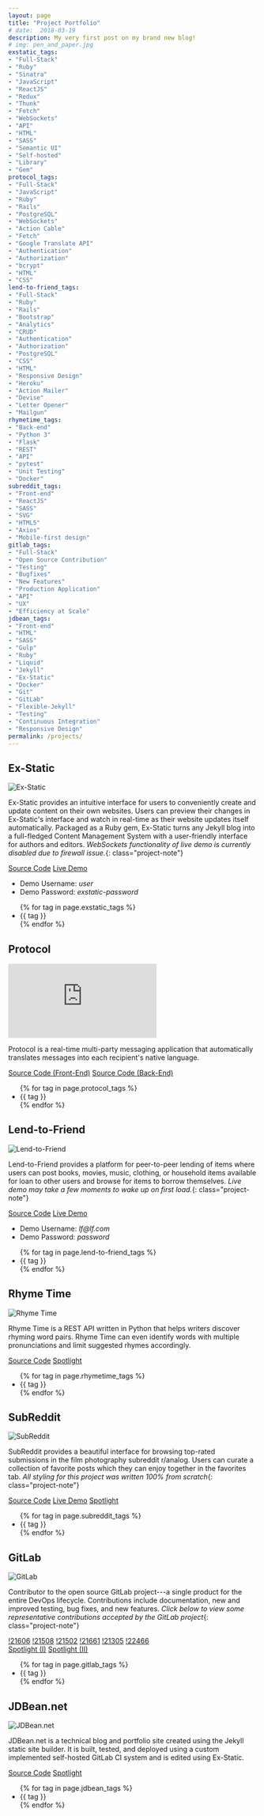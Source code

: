 ```yaml
---
layout: page
title: "Project Portfolio"
# date:  2018-03-19
description: My very first post on my brand new blog!
# img: pen_and_paper.jpg
exstatic_tags:
- "Full-Stack"
- "Ruby"
- "Sinatra"
- "JavaScript"
- "ReactJS"
- "Redux"
- "Thunk"
- "Fetch"
- "WebSockets"
- "API"
- "HTML"
- "SASS"
- "Semantic UI"
- "Self-hosted"
- "Library"
- "Gem"
protocol_tags:
- "Full-Stack"
- "JavaScript"
- "Ruby"
- "Rails"
- "PostgreSQL"
- "WebSockets"
- "Action Cable"
- "Fetch"
- "Google Translate API"
- "Authentication"
- "Authorization"
- "bcrypt"
- "HTML"
- "CSS"
lend-to-friend_tags:
- "Full-Stack"
- "Ruby"
- "Rails"
- "Bootstrap"
- "Analytics"
- "CRUD"
- "Authentication"
- "Authorization"
- "PostgreSQL"
- "CSS"
- "HTML"
- "Responsive Design"
- "Heroku"
- "Action Mailer"
- "Devise"
- "Letter Opener"
- "Mailgun"
rhymetime_tags:
- "Back-end"
- "Python 3"
- "Flask"
- "REST"
- "API"
- "pytest"
- "Unit Testing"
- "Docker"
subreddit_tags:
- "Front-end"
- "ReactJS"
- "SASS"
- "SVG"
- "HTML5"
- "Axios"
- "Mobile-first design"
gitlab_tags:
- "Full-Stack"
- "Open Source Contribution"
- "Testing"
- "Bugfixes"
- "New Features"
- "Production Application"
- "API"
- "UX"
- "Efficiency at Scale"
jdbean_tags:
- "Front-end"
- "HTML"
- "SASS"
- "Gulp"
- "Ruby"
- "Liquid"
- "Jekyll"
- "Ex-Static"
- "Docker"
- "Git"
- "GitLab"
- "Flexible-Jekyll"
- "Testing"
- "Continuous Integration"
- "Responsive Design"
permalink: /projects/
---
```



## Ex-Static

![Ex-Static](/assets/img/portfolio/Ex-Static.png)

Ex-Static provides an intuitive interface for users to conveniently create and update content on their own websites. Users can preview their changes in Ex-Static's interface and watch in real-time as their website updates itself automatically. Packaged as a Ruby gem, Ex-Static turns any Jekyll blog into a full-fledged Content Management System with a user-friendly interface for authors and editors.
*WebSockets functionality of live demo is currently disabled due to firewall issue.*{: class="project-note"}

<div class="project-container">
  <div class="project-share">
    <a href="https://github.com/jdbean/Ex-Static" title="Source Code" target="_blank" rel="noopener"><i class="fa fa-git" aria-hidden="true"></i> Source Code</a>
    <a href="https://office.johannabearman.duckdns.org" title="Live Demo" target="_blank" rel="noopener"><i class="fa fa-desktop" aria-hidden="true"></i> Live Demo</a>
    <ul class="credentials">
      <li>Demo Username: <em>user</em></li>
      <li>Demo Password: <em>exstatic-password</em></li>
    </ul>
  </div>
  <div class="project-tag">
    <ul class="tags">
      {% for tag in page.exstatic_tags %}
        <li class="tag">
          {{ tag }}
        </li>
      {% endfor %}
    </ul>
  </div>
</div>

## Protocol

<div class="video-container">
  <iframe src="https://www.youtube.com/embed/vMI0HT0UjEM" frameborder="0" allowfullscreen></iframe>
</div>

Protocol is a real-time multi-party messaging application that automatically translates messages into each recipient's native language.

<div class="project-container">
  <div class="project-share">
    <a href="https://github.com/jdbean/protocol-frontend" title="Front-End Source Code" target="_blank" rel="noopener"><i class="fa fa-git" aria-hidden="true"></i> Source Code (Front-End)</a>
    <a href="https://github.com/jdbean/protocol-backend" title="Back-End Source Code" target="_blank" rel="noopener"><i class="fa fa-git" aria-hidden="true"></i> Source Code (Back-End)</a>
  </div>
  <div class="project-tag">
    <ul class="tags">
      {% for tag in page.protocol_tags %}
        <li class="tag">
          {{ tag }}
        </li>
      {% endfor %}
    </ul>
  </div>
</div>

## Lend-to-Friend

![Lend-to-Friend](/assets/img/portfolio/Lend-to-Friend.png)

Lend-to-Friend provides a platform for peer-to-peer lending of items where users can post books, movies, music, clothing, or household items available for loan to other users and browse for items to borrow themselves.
*Live demo may take a few moments to wake up on first load.*{: class="project-note"}

<div class="project-container">
  <div class="project-share">
    <a href="https://github.com/jdbean/lend-to-friend" title="Source Code" target="_blank" rel="noopener"><i class="fa fa-git" aria-hidden="true"></i> Source Code</a>
    <a href="https://pacific-earth-11787.herokuapp.com" title="Live Demo" target="_blank" rel="noopener"><i class="fa fa-desktop" aria-hidden="true"></i> Live Demo</a>
    <ul class="credentials">
      <li>Demo Username: <em>lf@lf.com</em></li>
      <li>Demo Password: <em>password</em></li>
    </ul>
  </div>
  <div class="project-tag">
    <ul class="tags">
      {% for tag in page.lend-to-friend_tags %}
        <li class="tag">
          {{ tag }}
        </li>
      {% endfor %}
    </ul>
  </div>
</div>


## Rhyme Time

![Rhyme Time](/assets/img/portfolio/RhymeTime_REST.png)

Rhyme Time is a REST API written in Python that helps writers discover rhyming word pairs.
Rhyme Time can even identify words with multiple pronunciations and limit suggested rhymes accordingly.

<div class="project-container">
  <div class="project-share">
    <a href="https://github.com/jdbean/rhymetime" title="Source Code" target="_blank" rel="noopener"><i class="fa fa-git" aria-hidden="true"></i> Source Code</a>
    <a href="/rhymetime/" title="Spotlight"><i class="fa fa-search" aria-hidden="true"></i> Spotlight</a>
  </div>
  <div class="project-tag">
    <ul class="tags">
     {% for tag in page.rhymetime_tags %}
       <li class="tag">
         {{ tag }}
       </li>
     {% endfor %}
    </ul>
  </div>
</div>

## SubReddit

![SubReddit](/assets/img/portfolio/subreddit_boxed.gif)

SubReddit provides a beautiful interface for browsing top-rated submissions in the film photography subreddit r/analog. Users can curate a collection of favorite posts which they can enjoy together in the favorites tab.
*All styling for this project was written 100% from scratch*{: class="project-note"}

<div class="project-container">
  <div class="project-share">
    <a href="https://github.com/jdbean/subreddit" title="Source Code" target="_blank" rel="noopener"><i class="fa fa-git" aria-hidden="true"></i> Source Code</a>
    <a href="https://jdbean.github.io/subreddit" title="Live Demo" target="_blank" rel="noopener"><i class="fa fa-desktop" aria-hidden="true"></i> Live Demo</a>
    <a href="/subreddit/" title="Spotlight" target="_blank" rel="noopener"><i class="fa fa-search" aria-hidden="true"></i> Spotlight</a>
  </div>
  <div class="project-tag">
    <ul class="tags">
      {% for tag in page.subreddit_tags %}
        <li class="tag">
          {{ tag }}
        </li>
      {% endfor %}
    </ul>
  </div>
</div>


## GitLab

![GitLab](/assets/img/portfolio/gitlab.svg)

Contributor to the open source GitLab project---a single product for the entire DevOps lifecycle. Contributions include documentation, new and improved testing, bug fixes, and new features.
*Click below to view some representative contributions accepted by the GitLab project*{: class="project-note"}

<div class="project-container">
  <div class="project-share">
    <a href="https://gitlab.com/gitlab-org/gitlab-ce/merge_requests/21606" title="Merge Request 21606" target="_blank" rel="noopener"><i class="fa fa-gitlab" aria-hidden="true"></i> !21606</a>
    <a href="https://gitlab.com/gitlab-org/gitlab-ce/merge_requests/21508" title="Merge Request 21508" target="_blank" rel="noopener"><i class="fa fa-gitlab" aria-hidden="true"></i> !21508</a>
    <a href="https://gitlab.com/gitlab-org/gitlab-ce/merge_requests/21502" title="Merge Request 21502" target="_blank" rel="noopener"><i class="fa fa-gitlab" aria-hidden="true"></i> !21502</a>
    <a href="https://gitlab.com/gitlab-org/gitlab-ce/merge_requests/21661" title="Merge Request 21661" target="_blank" rel="noopener"><i class="fa fa-gitlab" aria-hidden="true"></i> !21661</a>
    <a href="https://gitlab.com/gitlab-org/gitlab-ce/merge_requests/21305" title="Merge Request 21305" target="_blank" rel="noopener"><i class="fa fa-gitlab" aria-hidden="true"></i> !21305</a>
    <a href="https://gitlab.com/gitlab-org/gitlab-ce/merge_requests/22466" title="Merge Request 22466" target="_blank" rel="noopener"><i class="fa fa-gitlab" aria-hidden="true"></i> !22466</a>
    <br/>
    <a href="/first-foss-contribution/" title="Spotlight (Part I)"><i class="fa fa-search" aria-hidden="true"></i> Spotlight (I)</a>
    <a href="/first-foss-contribution-ptii/" title="Spotlight (Part II)"><i class="fa fa-search" aria-hidden="true"></i> Spotlight (II)</a>
  </div>
  <div class="project-tag">
    <ul class="tags">
      {% for tag in page.gitlab_tags %}
        <li class="tag">
          {{ tag }}
        </li>
      {% endfor %}
    </ul>
  </div>
</div>


## JDBean.net

![JDBean.net](/assets/img/portfolio/jdbean-net.png)

JDBean.net is a technical blog and portfolio site created using the Jekyll static site builder. It is built, tested, and deployed using a custom implemented self-hosted GitLab CI system and is edited using Ex-Static.

<div class="project-container">
  <div class="project-share">
    <a href="https://gitlab.com/jdbean/blog-mirror" title="Source Code" target="_blank" rel="noopener" rel="noopener"><i class="fa fa-git" aria-hidden="true"></i> Source Code</a>
    <a href="/blogging-workflow/" title="Spotlight"><i class="fa fa-search" aria-hidden="true"></i> Spotlight</a>
  </div>
  <div class="project-tag">
    <ul class="tags">
      {% for tag in page.jdbean_tags %}
        <li class="tag">
          {{ tag }}
        </li>
      {% endfor %}
    </ul>
  </div>
</div>
